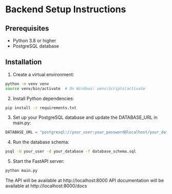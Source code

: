 
# Backend Setup Instructions

## Prerequisites
- Python 3.8 or higher
- PostgreSQL database

## Installation

1. Create a virtual environment:
```bash
python -m venv venv
source venv/bin/activate  # On Windows: venv\Scripts\activate
```

2. Install Python dependencies:
```bash
pip install -r requirements.txt
```

3. Set up your PostgreSQL database and update the DATABASE_URL in main.py:
```python
DATABASE_URL = "postgresql://your_user:your_password@localhost/your_database"
```

4. Run the database schema:
```bash
psql -U your_user -d your_database -f database_schema.sql
```

5. Start the FastAPI server:
```bash
python main.py
```

The API will be available at http://localhost:8000
API documentation will be available at http://localhost:8000/docs
